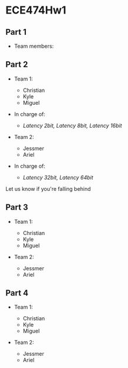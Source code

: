 # ECE474Hw1
## Part 1
- Team members:

## Part 2
- Team 1:
  - Christian
  - Kyle
  - Miguel
- In charge of:
  - *Latency 2bit, Latency 8bit, Latency 16bit*

- Team 2:
  - Jessmer
  - Ariel
- In charge of:
  - *Latency 32bit, Latency 64bit*

Let us know if you're falling behind

## Part 3
- Team 1:
  - Christian
  - Kyle
  - Miguel

- Team 2:
  - Jessmer
  - Ariel

## Part 4
- Team 1:
  - Christian
  - Kyle
  - Miguel

- Team 2:
  - Jessmer
  - Ariel
